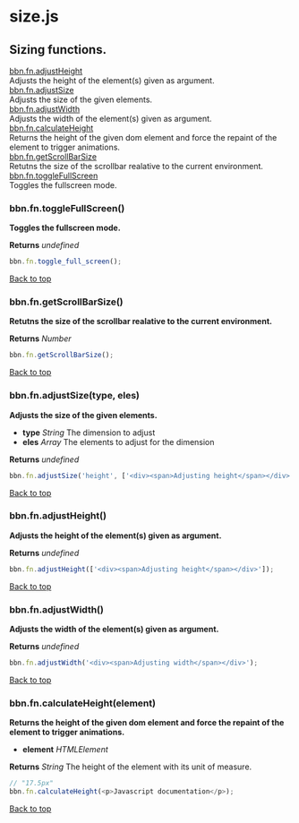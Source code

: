 # size.js

## Sizing functions.

<a name="bbn_top"></a>[bbn.fn.adjustHeight](#adjustHeight)  
Adjusts the height of the element(s) given as argument.  
[bbn.fn.adjustSize](#adjustSize)  
Adjusts the size of the given elements.  
[bbn.fn.adjustWidth](#adjustWidth)  
Adjusts the width of the element(s) given as argument.  
[bbn.fn.calculateHeight](#calculateHeight)  
Returns the height of the given dom element and force the repaint of the element to trigger animations.  
[bbn.fn.getScrollBarSize](#getScrollBarSize)  
Retutns the size of the scrollbar realative to the current environment.  
[bbn.fn.toggleFullScreen](#toggleFullScreen)  
Toggles the fullscreen mode.  


### <a name="toggleFullScreen"></a>bbn.fn.toggleFullScreen()

  __Toggles the fullscreen mode.__


  __Returns__ _undefined_ 


```javascript
bbn.fn.toggle_full_screen();
```
[Back to top](#bbn_top)  

### <a name="getScrollBarSize"></a>bbn.fn.getScrollBarSize()

  __Retutns the size of the scrollbar realative to the current environment.__


  __Returns__ _Number_ 


```javascript
bbn.fn.getScrollBarSize();
```
[Back to top](#bbn_top)  

### <a name="adjustSize"></a>bbn.fn.adjustSize(type, eles)

  __Adjusts the size of the given elements.__

  * __type__ _String_ The dimension to adjust
  * __eles__ _Array_ The elements to adjust for the dimension

  __Returns__ _undefined_ 


```javascript
bbn.fn.adjustSize('height', ['<div><span>Adjusting height</span></div>']);
```
[Back to top](#bbn_top)  

### <a name="adjustHeight"></a>bbn.fn.adjustHeight()

  __Adjusts the height of the element(s) given as argument.__


  __Returns__ _undefined_ 


```javascript
bbn.fn.adjustHeight(['<div><span>Adjusting height</span></div>']);
```
[Back to top](#bbn_top)  

### <a name="adjustWidth"></a>bbn.fn.adjustWidth()

  __Adjusts the width of the element(s) given as argument.__


  __Returns__ _undefined_ 


```javascript
bbn.fn.adjustWidth('<div><span>Adjusting width</span></div>');
```
[Back to top](#bbn_top)  

### <a name="calculateHeight"></a>bbn.fn.calculateHeight(element)

  __Returns the height of the given dom element and force the repaint of the element to trigger animations.__

  * __element__ _HTMLElement_ 

  __Returns__ _String_ The height of the element with its unit of measure.


```javascript
// "17.5px"
bbn.fn.calculateHeight(<p>Javascript documentation</p>);
```
[Back to top](#bbn_top)  